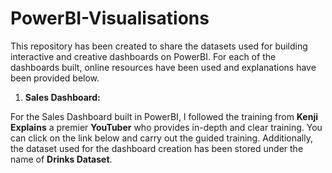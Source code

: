 # PowerBI-Visualisations

This repository has been created to share the datasets used for building interactive and creative dashboards on PowerBI. For each of the dashboards built, online resources have been used and explanations have been provided below.

1. **Sales Dashboard:**

For the Sales Dashboard built in PowerBI, I followed the training from **Kenji Explains** a premier **YouTuber** who provides in-depth and clear training. You can click on the link below and carry out the guided training. Additionally, the dataset used for the dashboard creation has been stored under the name of **Drinks Dataset**.
